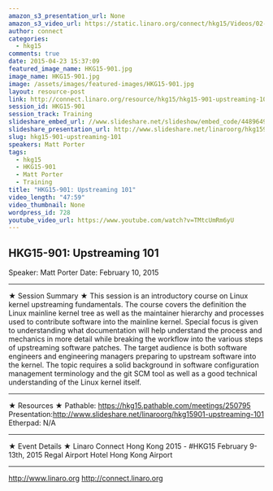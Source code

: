 ```yaml
---
amazon_s3_presentation_url: None
amazon_s3_video_url: https://static.linaro.org/connect/hkg15/Videos/02-10-Tuesday/HKG15-901%20Upstreaming%20101.mp4
author: connect
categories:
  - hkg15
comments: true
date: 2015-04-23 15:37:09
featured_image_name: HKG15-901.jpg
image_name: HKG15-901.jpg
image: /assets/images/featured-images/HKG15-901.jpg
layout: resource-post
link: http://connect.linaro.org/resource/hkg15/hkg15-901-upstreaming-101/
session_id: HKG15-901
session_track: Training
slideshare_embed_url: //www.slideshare.net/slideshow/embed_code/44896494
slideshare_presentation_url: http://www.slideshare.net/linaroorg/hkg15901-upstreaming-101
slug: hkg15-901-upstreaming-101
speakers: Matt Porter
tags:
  - hkg15
  - HKG15-901
  - Matt Porter
  - Training
title: "HKG15-901: Upstreaming 101"
video_length: "47:59"
video_thumbnail: None
wordpress_id: 728
youtube_video_url: https://www.youtube.com/watch?v=TMtcUmRm6yU
---
```


## HKG15-901: Upstreaming 101

Speaker: Matt Porter
Date: February 10, 2015

---

★ Session Summary ★
This session is an introductory course on Linux kernel upstreaming fundamentals. The course covers the definition the Linux mainline kernel tree as well as the maintainer hierarchy and processes used to contribute software into the mainline kernel. Special focus is given to understanding what documentation will help understand the process and mechanics in more detail while breaking the workflow into the various steps of upstreaming software patches. The target audience is both software engineers and engineering managers preparing to upstream software into the kernel. The topic requires a solid background in software configuration management terminology and the git SCM tool as well as a good technical understanding of the Linux kernel itself.

---

★ Resources ★
Pathable: https://hkg15.pathable.com/meetings/250795
Presentation:http://www.slideshare.net/linaroorg/hkg15901-upstreaming-101
Etherpad: N/A

---

★ Event Details ★
Linaro Connect Hong Kong 2015 - #HKG15
February 9-13th, 2015
Regal Airport Hotel Hong Kong Airport

---

http://www.linaro.org
http://connect.linaro.org
